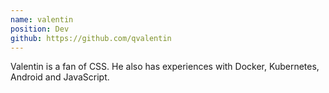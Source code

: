 ```yaml
---
name: valentin
position: Dev
github: https://github.com/qvalentin
---
```


Valentin is a fan of CSS. He also has experiences with Docker, Kubernetes, Android and JavaScript.

